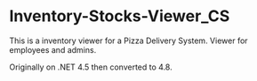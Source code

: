 # Inventory-Stocks-Viewer_CS

This is a inventory viewer for a Pizza Delivery System.
Viewer for employees and admins.

Originally on .NET 4.5 then converted to 4.8.
